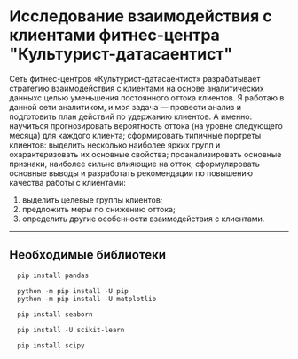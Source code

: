 # Исследование взаимодействия с клиентами фитнес-центра "Культурист-датасаентист"
Сеть фитнес-центров «Культурист-датасаентист» разрабатывает стратегию взаимодействия с клиентами на основе аналитических данныхс целью уменьшения постоянного оттока клиентов. Я работаю в данной сети аналитиком, и моя задача — провести анализ и подготовить план действий по удержанию клиентов. А именно: научиться прогнозировать вероятность оттока (на уровне следующего месяца) для каждого клиента; сформировать типичные портреты клиентов: выделить несколько наиболее ярких групп и охарактеризовать их основные свойства; проанализировать основные признаки, наиболее сильно влияющие на отток; сформулировать основные выводы и разработать рекомендации по повышению качества работы с клиентами:

1) выделить целевые группы клиентов;
2) предложить меры по снижению оттока;
3) определить другие особенности взаимодействия с клиентами.

***
## Необходимые библиотеки

``` 
  pip install pandas

  python -m pip install -U pip
  python -m pip install -U matplotlib

  pip install seaborn

  pip install -U scikit-learn

  pip install scipy

```
